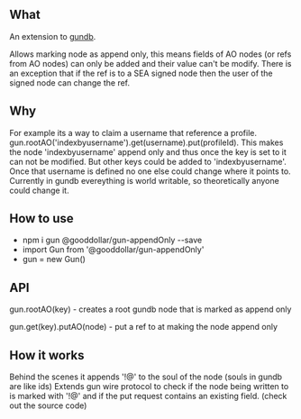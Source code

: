 ## What
An extension to [gundb](https://github.com/amark/gun).

Allows marking node as append only, this means fields of AO nodes (or refs from AO nodes) can only be added and their value can't be modify.
There is an exception that if the ref is to a SEA signed node then the user of the signed node can change the ref.

## Why

For example its a way to claim a username that reference a profile.
gun.rootAO('indexbyusername').get(username).put(profileId).
This makes the node 'indexbyusername' append only and thus once the key <username> is set to <profileid> it can not be modified. But other keys could be added to 'indexbyusername'.
Once that username is defined no one else could change where it points to. Currently in gundb evereything is world writable, so theoretically anyone could change it.

## How to use

- npm i gun @gooddollar/gun-appendOnly --save
- import Gun from '@gooddollar/gun-appendOnly'
- gun = new Gun()

## API

gun.rootAO(key) - creates a root gundb node that is marked as append only

gun.get(key).putAO(node) - put a ref to <node> at <key> making the node append only

## How it works

Behind the scenes it appends '!@' to the soul of the node (souls in gundb are like ids)
Extends gun wire protocol to check if the node being written to is marked with '!@' and if the put request contains an existing field. (check out the source code)
